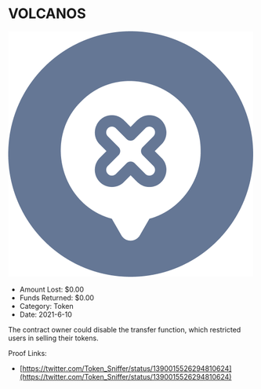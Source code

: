 # VOLCANOS
![VOLCANOS](/rektimages/VOLCANOS.png)
- Amount Lost: $0.00
- Funds Returned: $0.00
- Category: Token
- Date: 2021-6-10

The contract owner could disable the transfer function, which restricted users in selling their tokens.  
  



Proof Links:
- [https://twitter.com/Token_Sniffer/status/1390015526294810624](https://twitter.com/Token_Sniffer/status/1390015526294810624)


